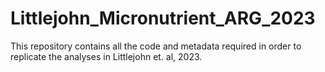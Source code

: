# Littlejohn_Micronutrient_ARG_2023
This repository contains all the code and metadata required in order to replicate the analyses in Littlejohn et. al, 2023.
